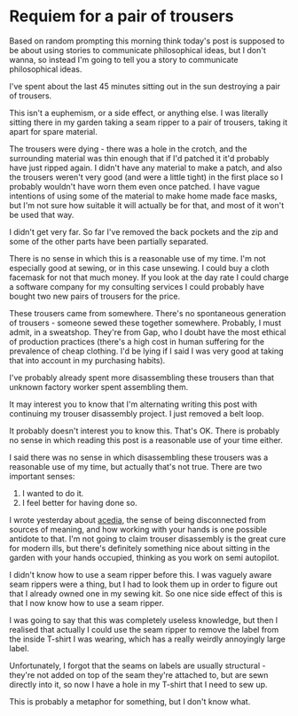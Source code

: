 # Requiem for a pair of trousers

Based on random prompting this morning think today's post is supposed to be about using stories to communicate philosophical ideas, but I don't wanna, so instead I'm going to tell you a story to communicate philosophical ideas.

I've spent about the last 45 minutes sitting out in the sun destroying a pair of trousers.

This isn't a euphemism, or a side effect, or anything else. I was literally sitting there in my garden taking a seam ripper to a pair of trousers, taking it apart for spare material.

The trousers were dying - there was a hole in the crotch, and the surrounding material was thin enough that if I'd patched it it'd probably have just ripped again. I didn't have any material to make a patch, and also the trousers weren't very good (and were a little tight) in the first place so I probably wouldn't have worn them even once patched. I have vague intentions of using some of the material to make home made face masks, but I'm not sure how suitable it will actually be for that, and most of it won't be used that way.

I didn't get very far. So far I've removed the back pockets and the zip and some of the other parts have been partially separated.

There is no sense in which this is a reasonable use of my time. I'm not especially good at sewing, or in this case unsewing. I could buy a cloth facemask for not that much money. If you look at the day rate I could charge a software company for my consulting services I could probably have bought two new pairs of trousers for the price.

These trousers came from somewhere. There's no spontaneous generation of trousers - someone sewed these together somewhere. Probably, I must admit, in a sweatshop. They're from Gap, who I doubt have the most ethical of production practices (there's a high cost in human suffering for the prevalence of cheap clothing. I'd be lying if I said I was very good at taking that into account in my purchasing habits).

I've probably already spent more disassembling these trousers than that unknown factory worker spent assembling them.

It may interest you to know that I'm alternating writing this post with continuing my trouser disassembly project. I just removed a belt loop.

It probably doesn't interest you to know this. That's OK. There is probably no sense in which reading this post is a reasonable use of your time either.

I said there was no sense in which disassembling these trousers was a reasonable use of my time, but actually that's not true. There are two important senses:

1. I wanted to do it.
2. I feel better for having done so.

I wrote yesterday about [acedia](https://notebook.drmaciver.com/posts/2020-05-16-12:06.html), the sense of being disconnected from sources of meaning, and how working with your hands is one possible antidote to that. I'm not going to claim trouser disassembly is the great cure for modern ills, but there's definitely something nice about sitting in the garden with your hands occupied, thinking as you work on semi autopilot.

I didn't know how to use a seam ripper before this. I was vaguely aware seam rippers were a thing, but I had to look them up in order to figure out that I already owned one in my sewing kit. So one nice side effect of this is that I now know how to use a seam ripper.

I was going to say that this was completely useless knowledge, but then I realised that actually I could use the seam ripper to remove the label from the inside T-shirt I was wearing, which has a really weirdly annoyingly large label.

Unfortunately, I forgot that the seams on labels are usually structural - they're not added on top of the seam they're attached to, but are sewn directly into it, so now I have a hole in my T-shirt that I need to sew up.

This is probably a metaphor for something, but I don't know what.
